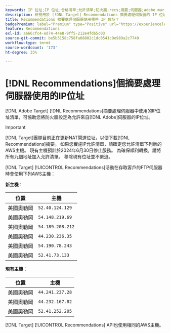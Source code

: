 ```yaml
---
keywords: IP 位址;IP 位址;合格清單;允許清單;防火牆;recs;摘要;伺服器;adobe marketing cloud;recommendations
description: 檢視用於 [!DNL Target] Recommendations 摘要處理伺服器的 IP 位址清單，協助您將防火牆設定為允許來自 Adobe 伺服器的 IP 位址。
title: Recommendations 摘要處理伺服器使用哪些 IP 位址？
badgePremium: label="Premium" type="Positive" url="https://experienceleague.adobe.com/docs/target/using/introduction/intro.html?lang=en#premium newtab=true" tooltip="檢視Target Premium包含的內容。"
feature: Recommendations
exl-id: a666cfc4-ed74-44e8-9ff5-212e4fd65c03
source-git-commit: be5b3158c758fa08802c1dc0541c9e989a2c7740
workflow-type: tm+mt
source-wordcount: '173'
ht-degree: 35%

---
```


# [!DNL Recommendations]個摘要處理伺服器使用的IP位址

[!DNL Adobe Target] [!DNL Recommendations]摘要處理伺服器中使用的IP位址清單，可協助您將防火牆設定為允許來自[!DNL Adobe]伺服器的IP位址。

>[!IMPORTANT]
>
>[!DNL Target]團隊目前正在更新NAT閘道位址，以便下載[!DNL Recommendations]摘要。 如果您實施IP允許清單，請確定您允許清單下列新的AWS主機。 現有主機預計於2024年6月30日停止服務。 為確保順利轉換，請將所有九個地址加入允許清單。 移除現有位址並不緊迫。

[!DNL Target] [!UICONTROL Recommendations]活動在存取客戶的FTP伺服器時會使用下列AWS主機：

**新主機**：

| 位置 | 主機 |
| --- | --- |
| 美國奧勒岡 | `52.40.124.129` |
| 美國奧勒岡 | `54.148.219.69` |
| 美國奧勒岡 | `54.189.208.212` |
| 美國奧勒岡 | `44.230.236.35` |
| 美國奧勒岡 | `54.190.78.243` |
| 美國奧勒岡 | `52.41.73.133` |

**現有主機**：

| 位置 | 主機 |
| --- | --- |
| 美國奧勒岡 | `44.241.237.28` |
| 美國奧勒岡 | `44.232.167.82` |
| 美國奧勒岡 | `52.41.252.205` |

[!DNL Target] [!UICONTROL Recommendations] API也使用相同的AWS主機。
